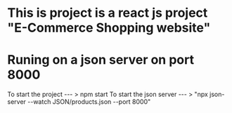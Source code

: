 # This is project is a react js project "E-Commerce Shopping website"

# Runing on a json server on port 8000

To start the project --- > npm start
To start the json server --- > "npx json-server --watch JSON/products.json --port 8000"
